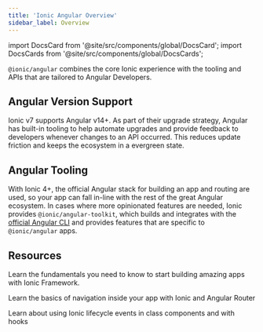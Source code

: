 ```yaml
---
title: 'Ionic Angular Overview'
sidebar_label: Overview
---
```


<head>
  <title>Ionic Angular Overview | Angular Version Support and Tooling</title>
  <meta
    name="description"
    content="@ionic/angular combines the Ionic experience with the tooling and APIs tailored to Angular Developers. Learn more about version support in our Angular Overview."
  />
</head>

import DocsCard from '@site/src/components/global/DocsCard';
import DocsCards from '@site/src/components/global/DocsCards';

`@ionic/angular` combines the core Ionic experience with the tooling and APIs that are tailored to Angular Developers.

## Angular Version Support

Ionic v7 supports Angular v14+. As part of their upgrade strategy, Angular has built-in tooling to help automate upgrades and provide feedback to developers whenever changes to an API occurred. This reduces update friction and keeps the ecosystem in a evergreen state.

## Angular Tooling

With Ionic 4+, the official Angular stack for building an app and routing are used, so your app can fall in-line with the rest of the great Angular ecosystem. In cases where more opinionated features are needed, Ionic provides `@ionic/angular-toolkit`, which builds and integrates with the [official Angular CLI](https://angular.io/cli) and provides features that are specific to `@ionic/angular` apps.

## Resources

<DocsCards>
  <DocsCard header="Getting Started" href="your-first-app" icon="/icons/feature-component-actionsheet-icon.png">
    <p>Learn the fundamentals you need to know to start building amazing apps with Ionic Framework.</p>
  </DocsCard>

<DocsCard header="Navigation" href="navigation" icon="/icons/feature-component-navigation-icon.png">
  <p>Learn the basics of navigation inside your app with Ionic and Angular Router</p>
</DocsCard>

<DocsCard header="Lifecycle" href="lifecycle" icon="/icons/feature-guide-components-icon.png">
  <p>Learn about using Ionic lifecycle events in class components and with hooks</p>
</DocsCard>

</DocsCards>
